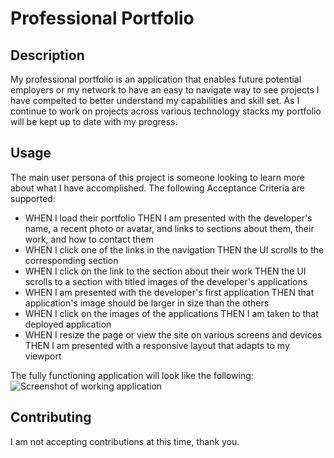 # Professional Portfolio

## Description
My professional portfolio is an application that enables future potential employers or my network to have an easy to navigate way to see projects I have compelted to better understand my capabilities and skill set. As I continue to work on projects across various technology stacks my portfolio will be kept up to date with my progress. 


## Usage
The main user persona of this project is someone looking to learn more about what I have accomplished. The following Acceptance Criteria are supported: 
- WHEN I load their portfolio
THEN I am presented with the developer's name, a recent photo or avatar, and links to sections about them, their work, and how to contact them
- WHEN I click one of the links in the navigation
THEN the UI scrolls to the corresponding section
- WHEN I click on the link to the section about their work
THEN the UI scrolls to a section with titled images of the developer's applications
- WHEN I am presented with the developer's first application
THEN that application's image should be larger in size than the others
- WHEN I click on the images of the applications
THEN I am taken to that deployed application
- WHEN I resize the page or view the site on various screens and devices
THEN I am presented with a responsive layout that adapts to my viewport

The fully functioning application will look like the following: 
![Screenshot of working application](../professional-portfolio/assets/images/professionalPortfolio.png)



## Contributing

I am not accepting contributions at this time, thank you. 